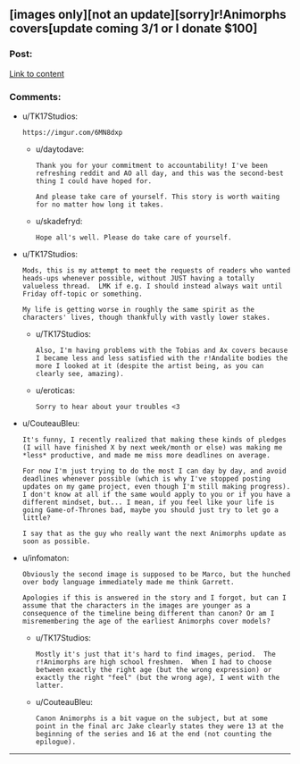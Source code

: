 ## [images only][not an update][sorry]r!Animorphs covers[update coming 3/1 or I donate $100]

### Post:

[Link to content](https://imgur.com/a/ldcVC)

### Comments:

- u/TK17Studios:
  ```
  https://imgur.com/6MN8dxp
  ```

  - u/daytodave:
    ```
    Thank you for your commitment to accountability! I've been refreshing reddit and AO all day, and this was the second-best thing I could have hoped for.

    And please take care of yourself. This story is worth waiting for no matter how long it takes.
    ```

  - u/skadefryd:
    ```
    Hope all's well. Please do take care of yourself.
    ```

- u/TK17Studios:
  ```
  Mods, this is my attempt to meet the requests of readers who wanted heads-ups whenever possible, without JUST having a totally valueless thread.  LMK if e.g. I should instead always wait until Friday off-topic or something.

  My life is getting worse in roughly the same spirit as the characters' lives, though thankfully with vastly lower stakes.
  ```

  - u/TK17Studios:
    ```
    Also, I'm having problems with the Tobias and Ax covers because I became less and less satisfied with the r!Andalite bodies the more I looked at it (despite the artist being, as you can clearly see, amazing).
    ```

  - u/eroticas:
    ```
    Sorry to hear about your troubles <3
    ```

- u/CouteauBleu:
  ```
  It's funny, I recently realized that making these kinds of pledges (I will have finished X by next week/month or else) was making me *less* productive, and made me miss more deadlines on average.

  For now I'm just trying to do the most I can day by day, and avoid deadlines whenever possible (which is why I've stopped posting updates on my game project, even though I'm still making progress). I don't know at all if the same would apply to you or if you have a different mindset, but... I mean, if you feel like your life is going Game-of-Thrones bad, maybe you should just try to let go a little?

  I say that as the guy who really want the next Animorphs update as soon as possible.
  ```

- u/infomaton:
  ```
  Obviously the second image is supposed to be Marco, but the hunched over body language immediately made me think Garrett.

  Apologies if this is answered in the story and I forgot, but can I assume that the characters in the images are younger as a consequence of the timeline being different than canon? Or am I misremembering the age of the earliest Animorphs cover models?
  ```

  - u/TK17Studios:
    ```
    Mostly it's just that it's hard to find images, period.  The r!Animorphs are high school freshmen.  When I had to choose between exactly the right age (but the wrong expression) or exactly the right "feel" (but the wrong age), I went with the latter.
    ```

  - u/CouteauBleu:
    ```
    Canon Animorphs is a bit vague on the subject, but at some point in the final arc Jake clearly states they were 13 at the beginning of the series and 16 at the end (not counting the epilogue).
    ```

---

